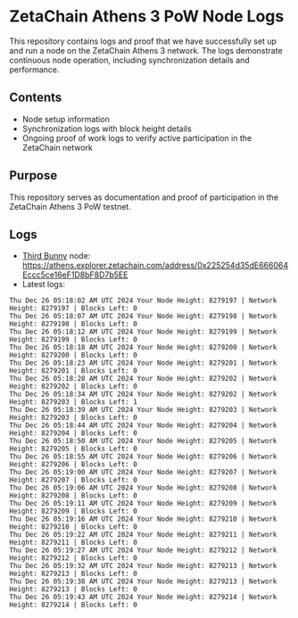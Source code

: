 # ZetaChain Athens 3 PoW Node Logs
This repository contains logs and proof that we have successfully set up and run a node on the ZetaChain Athens 3 network. The logs demonstrate continuous node operation, including synchronization details and performance.

## Contents
- Node setup information
- Synchronization logs with block height details
- Ongoing proof of work logs to verify active participation in the ZetaChain network

## Purpose
This repository serves as documentation and proof of participation in the ZetaChain Athens 3 PoW testnet.

## Logs

- [Third Bunny](https://thirdbunny.xyz/) node: https://athens.explorer.zetachain.com/address/0x225254d35dE666064Eccc5ce16eF1D8bF8D7b5EE
- Latest logs:
```
Thu Dec 26 05:18:02 AM UTC 2024 Your Node Height: 8279197 | Network Height: 8279197 | Blocks Left: 0
Thu Dec 26 05:18:07 AM UTC 2024 Your Node Height: 8279198 | Network Height: 8279198 | Blocks Left: 0
Thu Dec 26 05:18:12 AM UTC 2024 Your Node Height: 8279199 | Network Height: 8279199 | Blocks Left: 0
Thu Dec 26 05:18:18 AM UTC 2024 Your Node Height: 8279200 | Network Height: 8279200 | Blocks Left: 0
Thu Dec 26 05:18:23 AM UTC 2024 Your Node Height: 8279201 | Network Height: 8279201 | Blocks Left: 0
Thu Dec 26 05:18:28 AM UTC 2024 Your Node Height: 8279202 | Network Height: 8279202 | Blocks Left: 0
Thu Dec 26 05:18:34 AM UTC 2024 Your Node Height: 8279202 | Network Height: 8279203 | Blocks Left: 1
Thu Dec 26 05:18:39 AM UTC 2024 Your Node Height: 8279203 | Network Height: 8279203 | Blocks Left: 0
Thu Dec 26 05:18:44 AM UTC 2024 Your Node Height: 8279204 | Network Height: 8279204 | Blocks Left: 0
Thu Dec 26 05:18:50 AM UTC 2024 Your Node Height: 8279205 | Network Height: 8279205 | Blocks Left: 0
Thu Dec 26 05:18:55 AM UTC 2024 Your Node Height: 8279206 | Network Height: 8279206 | Blocks Left: 0
Thu Dec 26 05:19:00 AM UTC 2024 Your Node Height: 8279207 | Network Height: 8279207 | Blocks Left: 0
Thu Dec 26 05:19:06 AM UTC 2024 Your Node Height: 8279208 | Network Height: 8279208 | Blocks Left: 0
Thu Dec 26 05:19:11 AM UTC 2024 Your Node Height: 8279209 | Network Height: 8279209 | Blocks Left: 0
Thu Dec 26 05:19:16 AM UTC 2024 Your Node Height: 8279210 | Network Height: 8279210 | Blocks Left: 0
Thu Dec 26 05:19:22 AM UTC 2024 Your Node Height: 8279211 | Network Height: 8279211 | Blocks Left: 0
Thu Dec 26 05:19:27 AM UTC 2024 Your Node Height: 8279212 | Network Height: 8279212 | Blocks Left: 0
Thu Dec 26 05:19:32 AM UTC 2024 Your Node Height: 8279213 | Network Height: 8279213 | Blocks Left: 0
Thu Dec 26 05:19:38 AM UTC 2024 Your Node Height: 8279213 | Network Height: 8279213 | Blocks Left: 0
Thu Dec 26 05:19:43 AM UTC 2024 Your Node Height: 8279214 | Network Height: 8279214 | Blocks Left: 0
```
